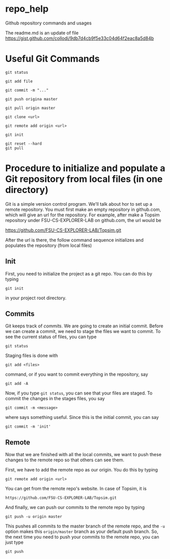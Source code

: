 # repo_help
Github repository commands and usages

The readme.md is an update of file https://gist.github.com/collodi/9db7d4cb9f5e33c04d64f2eac8a5d84b

# Useful Git Commands
```
git status
```

```
git add file
```

```
git commit -m "..."
```

```
git push origina master
```

```
git pull origin master
```

``` 
git clone <url>
```

```
git remote add origin <url>
```

```
git init
```

```
git reset --hard
git pull
```


# Procedure to initialize and populate a Git repository from local files (in one directory)

Git is a simple version control program. We'll talk about hor to set up a remote repository.
You must first make an empty repository in github.com, which will give an url for the repository.
For example, after make a Topsim repository under FSU-CS-EXPLORER-LAB on github.com, the url would be 

https://github.com/FSU-CS-EXPLORER-LAB/Topsim.git

After the url is there, the follow command sequence initializes and populates the repository (from local files)

## Init
First, you need to initialize the project as a git repo. You can do this by typing
```
git init
``` 
in your project root directory.

## Commits
Git keeps track of *commits*. We are going to create an initial commit. Before we can create a commit, we need to stage the files we want to commit. To
 see the current status of files, you can type
```
git status
```

Staging files is done with
```
git add <files>
```
command, or if you want to commit everything in the repository, say
```
git add -A
```

Now, if you type `git status`, you can see that your files are staged. To commit the changes in the stages files, you say
```
git commit -m <message>
```
where <message> says something useful. Since this is the initial commit, you can say
```
git commit -m 'init'
```

## Remote
Now that we are finished with all the local commits, we want to push these changes to the remote repo so that others can see them.

First, we have to add the remote repo as our origin. You do this by typing
```
git remote add origin <url>
```

You can get <url> from the remote repo's website. In case of Topsim, it is
```
https://github.com/FSU-CS-EXPLORER-LAB/Topsim.git
```

And finally, we can push our commits to the remote repo by typing
```
git push -u origin master
```

This pushes all commits to the master branch of the remote repo, and the `-u` option makes this `origin/master` branch as your default push branch. So,
 the next time you need to push your commits to the remote repo, you can just type
```
git push
```
